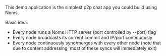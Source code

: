 This demo application is the simplest p2p chat app you could build using Noms.

Basic idea:

- Every node runs a Noms HTTP server (port controlled by --port) flag
- Every node broadcasts its current commit and IP/port continuously
- Every node continuously sync/merges with every other node
  (note that due to content addressing, most of these syncs will immediately exit)


